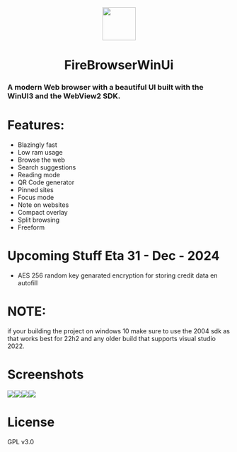 <div align="center">
  <img src="src/FireBrowser/Assets/fincog.png" height="75" width="75" />
  <h1>FireBrowserWinUi</h1>
</div>

### A modern Web browser with a beautiful UI built with the WinUI3 and the WebView2 SDK.

# Features:
- Blazingly fast
- Low ram usage
- Browse the web
- Search suggestions
- Reading mode
- QR Code generator
- Pinned sites
- Focus mode
- Note on websites
- Compact overlay
- Split browsing
- Freeform

# Upcoming Stuff Eta 31 - Dec - 2024
- AES 256 random key genarated encryption for storing credit data en autofill

# NOTE:
if your building the project on windows 10 make sure to use the 2004 sdk as that works best for 22h2 and any older build that supports visual studio 2022.
# Screenshots

<div style="display: flex; align-items: center;">
   <img src="images/Image1New.png" />
   <img src="images/image2.png" />
   <img src="images/image3.png" />
   <img src="images/image4.png" />
</div>

# License
GPL v3.0
